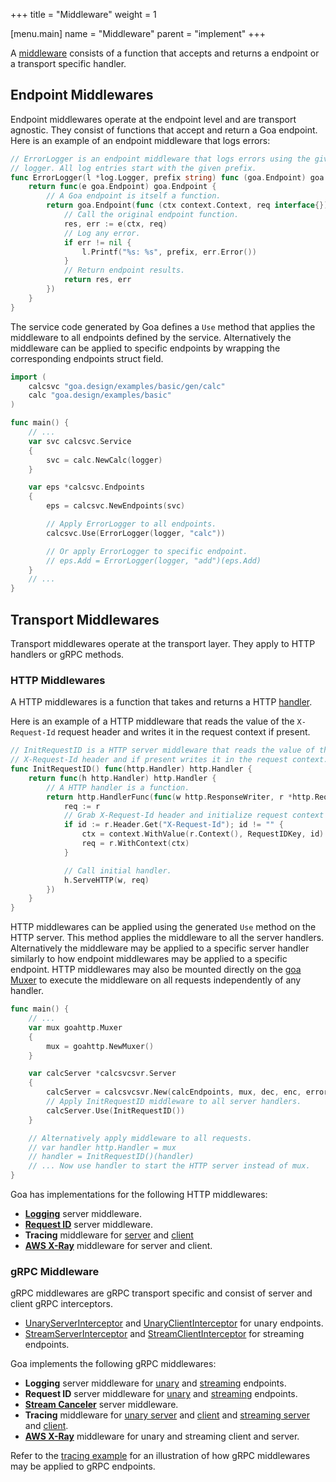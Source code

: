 +++
title = "Middleware"
weight = 1

[menu.main]
name = "Middleware"
parent = "implement"
+++

A [middleware](https://godoc.org/goa.design/goa/middleware) consists of a function
that accepts and returns a endpoint or a transport specific handler.

## Endpoint Middlewares

Endpoint middlewares operate at the endpoint level and are transport agnostic.
They consist of functions that accept and return a Goa endpoint. Here is an
example of an endpoint middleware that logs errors:

```go
// ErrorLogger is an endpoint middleware that logs errors using the given
// logger. All log entries start with the given prefix.
func ErrorLogger(l *log.Logger, prefix string) func (goa.Endpoint) goa.Endpoint {
    return func(e goa.Endpoint) goa.Endpoint {
        // A Goa endpoint is itself a function.
        return goa.Endpoint(func (ctx context.Context, req interface{}) (interface{}, error) {
            // Call the original endpoint function.
            res, err := e(ctx, req)
            // Log any error.
            if err != nil {
                l.Printf("%s: %s", prefix, err.Error())
            }
            // Return endpoint results.
            return res, err
        })
    }
}
```

The service code generated by Goa defines a `Use` method that applies the
middleware to all endpoints defined by the service. Alternatively the middleware
can be applied to specific endpoints by wrapping the corresponding endpoints
struct field.

```go
import (
    calcsvc "goa.design/examples/basic/gen/calc"
    calc "goa.design/examples/basic"
)

func main() {
    // ...
    var svc calcsvc.Service
    {
        svc = calc.NewCalc(logger)
    }

    var eps *calcsvc.Endpoints
    {
        eps = calcsvc.NewEndpoints(svc)

        // Apply ErrorLogger to all endpoints.
        calcsvc.Use(ErrorLogger(logger, "calc"))

        // Or apply ErrorLogger to specific endpoint.
        // eps.Add = ErrorLogger(logger, "add")(eps.Add)
    }
    // ...
}
```

## Transport Middlewares

Transport middlewares operate at the transport layer. They apply to HTTP
handlers or gRPC methods.

### HTTP Middlewares

A HTTP middlewares is a function that takes and returns a HTTP
[handler](https://golang.org/pkg/net/http/#Handler).

Here is an example of a HTTP middleware that reads the value of the
`X-Request-Id` request header and writes it in the request context if present.

```go
// InitRequestID is a HTTP server middleware that reads the value of the
// X-Request-Id header and if present writes it in the request context.
func InitRequestID() func(http.Handler) http.Handler {
    return func(h http.Handler) http.Handler {
        // A HTTP handler is a function.
        return http.HandlerFunc(func(w http.ResponseWriter, r *http.Request) {
            req := r
            // Grab X-Request-Id header and initialize request context with it.
            if id := r.Header.Get("X-Request-Id"); id != "" {
                ctx = context.WithValue(r.Context(), RequestIDKey, id)
                req = r.WithContext(ctx)
            }

            // Call initial handler.
            h.ServeHTTP(w, req)
        })
    }
}
```

HTTP middlewares can be applied using the generated `Use` method on the HTTP
server. This method applies the middleware to all the server handlers.
Alternatively the middleware may be applied to a specific server handler
similarly to how endpoint middlewares may be applied to a specific endpoint.
HTTP middlewares may also be mounted directly on the
[goa Muxer](https://godoc.org/goa.design/goa/http#Muxer) to execute the
middleware on all requests independently of any handler.

```go
func main() {
    // ...
    var mux goahttp.Muxer
    {
        mux = goahttp.NewMuxer()
    }

    var calcServer *calcsvcsvr.Server
    {
        calcServer = calcsvcsvr.New(calcEndpoints, mux, dec, enc, errorHandler(logger))
        // Apply InitRequestID middleware to all server handlers.
        calcServer.Use(InitRequestID())
    }

    // Alternatively apply middleware to all requests.
    // var handler http.Handler = mux
    // handler = InitRequestID()(handler)
    // ... Now use handler to start the HTTP server instead of mux.
}
```

Goa has implementations for the following HTTP middlewares:

* [**Logging**](https://godoc.org/goa.design/goa/http/middleware#Log) server
  middleware.
* [**Request ID**](https://godoc.org/goa.design/goa/http/middleware#RequestID)
  server middleware.
* **Tracing** middleware for [server](https://godoc.org/goa.design/goa/http/middleware#Trace)
  and [client](https://godoc.org/goa.design/goa/http/middleware#WrapDoer)
* [**AWS X-Ray**](https://godoc.org/goa.design/goa/http/middleware/xray)
  middleware for server and client.

### gRPC Middleware

gRPC middlewares are gRPC transport specific and consist of server and client
gRPC interceptors.

* [UnaryServerInterceptor](https://godoc.org/google.golang.org/grpc#UnaryServerInterceptor)
and [UnaryClientInterceptor](https://godoc.org/google.golang.org/grpc#UnaryClientInterceptor)
for unary endpoints.
* [StreamServerInterceptor](https://godoc.org/google.golang.org/grpc#StreamServerInterceptor)
and [StreamClientInterceptor](https://godoc.org/google.golang.org/grpc#StreamClientInterceptor)
for streaming endpoints.

Goa implements the following gRPC middlewares:

* **Logging** server middleware for [unary](https://godoc.org/goa.design/goa/grpc/middleware#UnaryServerLog)
  and [streaming](https://godoc.org/goa.design/goa/grpc/middleware#StreamServerLog)
  endpoints.
* **Request ID** server middleware for [unary](https://godoc.org/goa.design/goa/grpc/middleware#UnaryRequestID)
  and [streaming](https://godoc.org/goa.design/goa/grpc/middleware#StreamRequestID)
  endpoints.
* [**Stream Canceler**](https://godoc.org/goa.design/goa/grpc/middleware#StreamCanceler)
  server middleware.
* **Tracing** middleware for [unary server](https://godoc.org/goa.design/goa/grpc/middleware#UnaryServerTrace)
  and [client](https://godoc.org/goa.design/goa/grpc/middleware#UnaryClientTrace)
  and [streaming server](https://godoc.org/goa.design/goa/grpc/middleware#StreamServerTrace) and [client](https://godoc.org/goa.design/goa/grpc/middleware#StreamClientTrace).
* [**AWS X-Ray**](https://godoc.org/goa.design/goa/grpc/middleware/xray)
  middleware for unary and streaming client and server.

Refer to the [tracing example](https://github.com/goadesign/examples/blob/master/tracing)
for an illustration of how gRPC middlewares may be applied to gRPC endpoints.